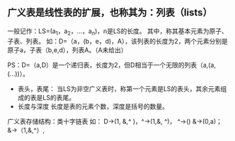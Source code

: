 


## 广义表是线性表的扩展，也称其为：列表（**lists**）
一般记作：LS=(a$_1$，a$_2$，...，a$_n$)，n是LS的长度。
其中，称其基本元素为原子、子表、列表。
如：D=（a，(b，e，d)，A），该列表的长度为2，两个元素分别是原子a，子表（b,e,d），列表A。（A未给出）

PS：D=（a,D）是一个递归表，长度为2，但D相当于一个无限的列表（a,(a,(...))）。
- 表头，表尾：
当LS为非空广义表时，称第一个元素是LS的表头，其余元素组成的表是LS的表尾。
- 长度与深度
长度是表的元素个数，深度是括号的数量。

广义表存储结构：类十字链表
如：
D->(1, &,^ )，^->(1,&, ^)， ^->()
&->(0,a)；       &->（1,&,^）, 

                   
<!--stackedit_data:
eyJoaXN0b3J5IjpbMTU4NjUwNTU2MywtNzMwMTcwMzA0LDE3OD
A5NTk4ODksLTk4NDUwMTk4LC01MTE4OTAyNjZdfQ==
-->
